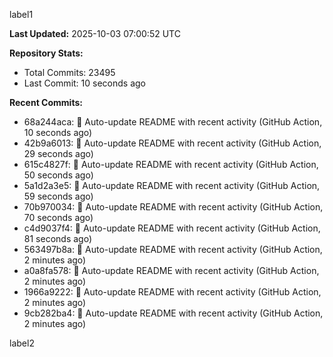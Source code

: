 
label1 
<!-- ACTIVITY_START -->
**Last Updated:** 2025-10-03 07:00:52 UTC

**Repository Stats:**
- Total Commits: 23495
- Last Commit: 10 seconds ago

**Recent Commits:**
- 68a244aca: 🤖 Auto-update README with recent activity (GitHub Action, 10 seconds ago)
- 42b9a6013: 🤖 Auto-update README with recent activity (GitHub Action, 29 seconds ago)
- 615c4827f: 🤖 Auto-update README with recent activity (GitHub Action, 50 seconds ago)
- 5a1d2a3e5: 🤖 Auto-update README with recent activity (GitHub Action, 59 seconds ago)
- 70b970034: 🤖 Auto-update README with recent activity (GitHub Action, 70 seconds ago)
- c4d9037f4: 🤖 Auto-update README with recent activity (GitHub Action, 81 seconds ago)
- 563497b8a: 🤖 Auto-update README with recent activity (GitHub Action, 2 minutes ago)
- a0a8fa578: 🤖 Auto-update README with recent activity (GitHub Action, 2 minutes ago)
- 1966a9222: 🤖 Auto-update README with recent activity (GitHub Action, 2 minutes ago)
- 9cb282ba4: 🤖 Auto-update README with recent activity (GitHub Action, 2 minutes ago)
<!-- ACTIVITY_END -->

label2
